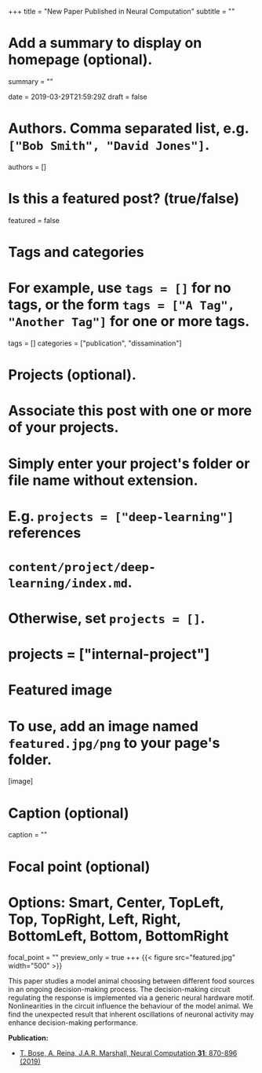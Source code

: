 +++
title = "New Paper Published in Neural Computation"
subtitle = ""

# Add a summary to display on homepage (optional).
summary = ""

date = 2019-03-29T21:59:29Z
draft = false

# Authors. Comma separated list, e.g. `["Bob Smith", "David Jones"]`.
authors = []

# Is this a featured post? (true/false)
featured = false

# Tags and categories
# For example, use `tags = []` for no tags, or the form `tags = ["A Tag", "Another Tag"]` for one or more tags.
tags = []
categories = ["publication", "dissamination"]

# Projects (optional).
#   Associate this post with one or more of your projects.
#   Simply enter your project's folder or file name without extension.
#   E.g. `projects = ["deep-learning"]` references 
#   `content/project/deep-learning/index.md`.
#   Otherwise, set `projects = []`.
# projects = ["internal-project"]

# Featured image
# To use, add an image named `featured.jpg/png` to your page's folder. 
[image]
  # Caption (optional)
  caption = ""

  # Focal point (optional)
  # Options: Smart, Center, TopLeft, Top, TopRight, Left, Right, BottomLeft, Bottom, BottomRight
  focal_point = ""
  preview_only = true
+++
{{< figure src="featured.jpg" width="500" >}}

This paper studies a model animal choosing between different food sources in an ongoing decision-making process. The decision-making circuit regulating the response is implemented via a generic neural hardware motif. Nonlinearities in the circuit influence the behaviour of the model animal. We find the unexpected result that inherent oscillations of neuronal activity may enhance decision-making performance. 

**Publication:**

- [T. Bose, A. Reina, J.A.R. Marshall, Neural Computation **31**: 870-896 (2019)](/publication/inhibition-and-excitation-shape-activity-selection/)
